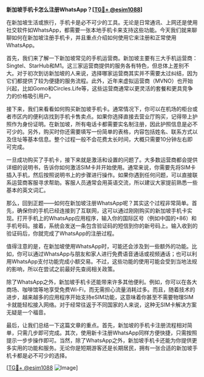 **新加坡手机卡怎么注册WhatsApp？[[TG💪+ @esim1088](https://t.me/s/esim1088)]**

在新加坡生活或旅行，手机卡是必不可少的工具。无论是日常通讯、上网还是使用社交软件如WhatsApp，都需要一张本地手机卡来支持这些功能。今天我们就来聊聊如何在新加坡注册手机卡，并且重点介绍如何使用它来注册和正常使用WhatsApp。

首先，我们来了解一下新加坡常见的手机运营商。新加坡主要有三大手机运营商：Singtel、StarHub和M1。这三家运营商提供的服务各有特色，但总体上差别不大。对于初次到访新加坡的人来说，选择哪家运营商其实并不需要太过纠结，因为它们都提供了较为便捷的服务流程。此外，近年来虚拟运营商（MVNO）也开始兴起，比如Gomo和Circles.Life等，这些运营商通常以更灵活的套餐和更具竞争力的价格吸引用户。

接下来，我们来看看如何购买新加坡手机卡。通常情况下，你可以在机场的柜台或者市区内的便利店找到手机卡售卖点。如果你选择直接去营业厅购买，记得带上护照作为身份证明。在新加坡，所有电话卡都需要实名制注册，因此护照信息是必不可少的。另外，购买时你还需要填写一份简单的表格，内容包括姓名、联系方式以及住址等基本信息。整个过程一般不会花费太长时间，大概只需要10分钟左右即可完成。

一旦成功购买了手机卡，接下来就是激活和设置的问题了。大多数运营商都会提供详细的说明书，告诉你如何激活SIM卡并开始使用。通常来说，你需要先将SIM卡插入手机，然后按照说明书上的步骤进行操作。如果你遇到任何问题，可以直接联系运营商客服寻求帮助。客服人员通常会用英语交流，所以建议大家提前熟悉一些基本的英文词汇。

那么，回到正题——如何在新加坡注册WhatsApp呢？其实这个过程非常简单。首先，确保你的手机已经连接到了互联网，这可以通过刚刚购买的新加坡手机卡实现。打开手机上的WhatsApp应用程序，输入你的国际区号（例如中国的+86）和手机号码。接着，系统会发送一条包含验证码的短信到你的新号码上。输入收到的验证码后，你就完成了WhatsApp的注册过程。

值得注意的是，在新加坡使用WhatsApp时，可能还会涉及到一些额外的功能。比如，你可以通过WhatsApp与朋友和家人进行免费语音通话或视频通话；也可以利用WhatsApp支付功能完成小额交易。不过，这些功能的使用可能会受到当地法规的影响，所以在尝试之前最好先查阅相关政策。

除了WhatsApp之外，新加坡手机卡还能带来许多其他便利。例如，你可以在各大商场、咖啡馆等地享受免费Wi-Fi，而无需担心流量消耗过多。而且，随着技术的进步，越来越多的应用程序开始支持eSIM功能，这意味着你甚至不需要物理SIM卡就能轻松接入网络。对于经常往返于不同国家的人来说，这种无SIM卡解决方案无疑是一个福音。

最后，让我们总结一下这篇文章的重点。首先，新加坡的手机卡注册流程相对简单，只需几步即可完成。其次，使用新卡注册WhatsApp同样方便快捷，只需按照提示一步步操作即可。当然，除了WhatsApp之外，新加坡手机卡还能为你提供更多实用的功能和服务。无论你是短期游客还是长期居民，拥有一张合适的新加坡手机卡都是必不可少的选择。

[[TG💪+ @esim1088](https://t.me/s/esim1088) ![Image](https://i.postimg.cc/4NQfJmqS/Snipaste-2025-05-13-00-14-12.png)]